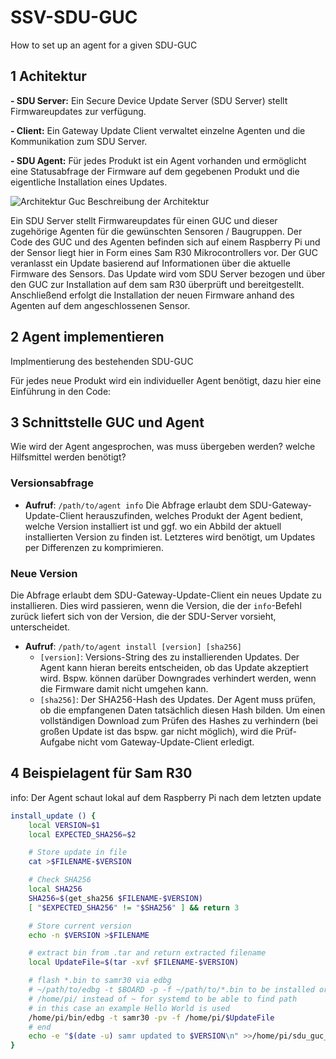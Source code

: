 # SSV-SDU-GUC
How to set up an agent for a given SDU-GUC

## 1 Achitektur
**- SDU Server:** Ein Secure Device Update Server (SDU Server) stellt Firmwareupdates zur verfügung.

**- Client:** Ein Gateway Update Client verwaltet einzelne Agenten und die Kommunikation zum SDU Server.

**- SDU Agent:** Für jedes Produkt ist ein Agent vorhanden und ermöglicht eine Statusabfrage der Firmware auf dem gegebenen Produkt und die eigentliche Installation eines Updates.

![Architektur Guc](https://user-images.githubusercontent.com/59482387/132204706-ce3661f2-0328-4731-bce8-013f67b2ba7d.PNG)
Beschreibung der Architektur

Ein SDU Server stellt Firmwareupdates für einen GUC und dieser zugehörige Agenten für die gewünschten Sensoren / Baugruppen.
Der Code des GUC und des Agenten befinden sich auf einem Raspberry Pi und der Sensor liegt hier in Form eines Sam R30 Mikrocontrollers vor.
Der GUC veranlasst ein Update basierend auf Informationen über die aktuelle Firmware des Sensors. Das Update wird vom SDU Server bezogen und über den GUC zur Installation auf dem sam R30 überprüft und bereitgestellt. Anschließend erfolgt die Installation der neuen Firmware anhand des Agenten auf dem angeschlossenen Sensor.

## 2 Agent implementieren
Implmentierung des bestehenden SDU-GUC

Für jedes neue Produkt wird ein individueller Agent benötigt, dazu hier eine Einführung in den Code: 



## 3 Schnittstelle GUC und Agent
Wie wird der Agent angesprochen, was muss übergeben werden? welche Hilfsmittel werden benötigt?
### Versionsabfrage
* **Aufruf**: `/path/to/agent info`
Die Abfrage erlaubt dem SDU-Gateway-Update-Client herauszufinden, welches Produkt der Agent bedient, welche Version installiert ist und ggf. wo ein Abbild der aktuell installierten Version zu finden ist. Letzteres wird benötigt, um Updates per Differenzen zu komprimieren.

### Neue Version

Die Abfrage erlaubt dem SDU-Gateway-Update-Client ein neues Update zu installieren. Dies wird passieren, wenn die Version, die der `info`-Befehl zurück liefert sich von der Version, die der SDU-Server vorsieht, unterscheidet.

* **Aufruf**: `/path/to/agent install [version] [sha256]`
   - `[version]`: Versions-String des zu installierenden Updates. Der Agent kann hieran bereits entscheiden, ob das Update akzeptiert wird. Bspw. können darüber Downgrades verhindert werden, wenn die Firmware damit nicht umgehen kann.
   - `[sha256]`: Der SHA256-Hash des Updates. Der Agent muss prüfen, ob die empfangenen Daten tatsächlich diesen Hash bilden. Um einen vollständigen Download zum Prüfen des Hashes zu verhindern (bei großen Update ist das bspw. gar nicht möglich), wird die Prüf-Aufgabe nicht vom Gateway-Update-Client erledigt.


## 4 Beispielagent für Sam R30
info: Der Agent schaut lokal auf dem Raspberry Pi nach dem letzten update
```bash
install_update () {
	local VERSION=$1
	local EXPECTED_SHA256=$2

	# Store update in file
	cat >$FILENAME-$VERSION

	# Check SHA256
	local SHA256
	SHA256=$(get_sha256 $FILENAME-$VERSION)
	[ "$EXPECTED_SHA256" != "$SHA256" ] && return 3

	# Store current version
	echo -n $VERSION >$FILENAME

	# extract bin from .tar and return extracted filename
	local UpdateFile=$(tar -xvf $FILENAME-$VERSION)

	# flash *.bin to samr30 via edbg
	# ~/path/to/edbg -t $BOARD -p -f ~/path/to/*.bin to be installed or flashed
	# /home/pi/ instead of ~ for systemd to be able to find path
	# in this case an example Hello World is used
	/home/pi/bin/edbg -t samr30 -pv -f /home/pi/$UpdateFile	
	# end
	echo -e "$(date -u) samr updated to $VERSION\n" >>/home/pi/sdu_guc_ssv/clients/sam-r30/sam-r30_fwUpdate_logfile.txt
}
```
